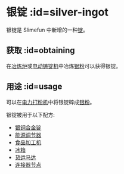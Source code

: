 # 银锭 :id=silver-ingot

银锭是 Slimefun 中新增的一种[锭](/Ingots)。  

## 获取 :id=obtaining

在[冶炼炉](/Smeltery)或[电动铸锭机](/Electric-Ingot-Factory)中冶炼[银粉](/Silver-Dust)可以获得银锭。

## 用途 :id=usage

可以在[电力打粉机](/Electric-Ingot-Pulverizer)中将银锭碎成[银粉](/Silver-Dust)。 

银锭被用于以下配方:

* [银铜合金锭](/Billon-Ingot)
* [能源调节器](/Energy-Regulator)
* [食品加工机](/Food-Fabricator)
* [冰箱](/Freezer)
* [货运马达](/Cargo-Motor)
* [连接器节点](/Connector-Node)

